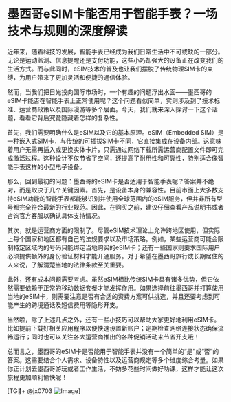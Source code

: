 # 墨西哥eSIM卡能否用于智能手表？一场技术与规则的深度解读

近年来，随着科技的发展，智能手表已经成为我们日常生活中不可或缺的一部分。无论是运动监测、信息提醒还是支付功能，这些小巧却强大的设备正在改变我们的生活方式。而与此同时，eSIM技术的普及也让我们摆脱了传统物理SIM卡的束缚，为用户带来了更加灵活和便捷的通信体验。

然而，当我们把目光投向国际市场时，一个有趣的问题浮出水面——墨西哥的eSIM卡能否在智能手表上正常使用呢？这个问题看似简单，实则涉及到了技术标准、运营商政策以及国际漫游等多个层面。今天，我们就来深入探讨一下这个话题，看看它背后究竟隐藏着怎样的复杂性。

首先，我们需要明确什么是eSIM以及它的基本原理。eSIM（Embedded SIM）是一种嵌入式SIM卡，与传统的可插拔SIM卡不同，它直接集成在设备内部。这意味着用户无需再插入或更换实体卡片，只需通过网络下载所需运营商配置文件即可完成激活过程。这种设计不仅节省了空间，还提高了耐用性和可靠性，特别适合像智能手表这样的小型电子设备。

那么，回到最初的问题：墨西哥的eSIM卡是否适用于智能手表呢？答案并不绝对，而是取决于几个关键因素。首先，是设备本身的兼容性。目前市面上大多数支持eSIM功能的智能手表都能够识别并使用全球范围内的eSIM服务，但并非所有型号都完全符合最新的行业规范。因此，在购买之前，建议仔细查看产品说明书或者咨询官方客服以确认具体支持情况。

其次，就是运营商方面的限制了。尽管eSIM技术理论上允许跨地区使用，但实际上每个国家和地区都有自己的法规要求以及市场策略。例如，某些运营商可能会限制特定区域内的号码只能绑定当地购买的eSIM卡；还有一些国家则要求国际用户必须提供额外的身份验证材料才能开通服务。对于希望在墨西哥旅行或长期居住的人来说，了解清楚当地的法律条款至关重要。

此外，还有成本问题需要考虑。虽然eSIM相比传统SIM卡具有诸多优势，但它依然需要依赖于正常的移动数据套餐才能发挥作用。如果选择前往墨西哥并打算使用当地的eSIM卡，则需要注意是否有合适的资费方案可供挑选，并且还要考虑到可能产生的跨境通话及短信费用等隐形开支。

当然啦，除了上述几点之外，还有一些小技巧可以帮助大家更好地利用eSIM卡。比如提前下载好相关应用程序以便快速设置新账户；定期检查网络连接状态确保流畅运行；同时也可以关注各大运营商推出的各种促销活动来节省开支哦！

总而言之，墨西哥的eSIM卡是否能用于智能手表并没有一个简单的“是”或“否”的答案。这需要结合个人需求、设备特性以及运营商规定等多个维度综合考量。如果你正计划去墨西哥游玩或者工作生活，不妨多花些时间做好功课，这样才能让这次旅程更加顺利愉快呢！

[TG💪+ @jx0703 ![Image](https://github.com/user-attachments/assets/dbca1d08-cadb-493c-b0ec-ad6f7a83f270)]